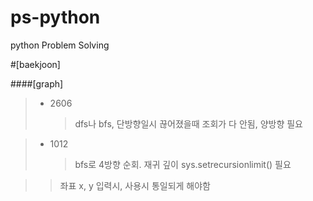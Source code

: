 # ps-python
python Problem Solving

#[baekjoon]

####[graph]
>* 2606
>   >dfs나 bfs, 단방향일시 끊어졌을때 조회가 다 안됨, 양방향 필요
    
>* 1012
>   >bfs로 4방향 순회. 재귀 깊이 sys.setrecursionlimit() 필요

>   >좌표 x, y 입력시, 사용시 통일되게 해야함


